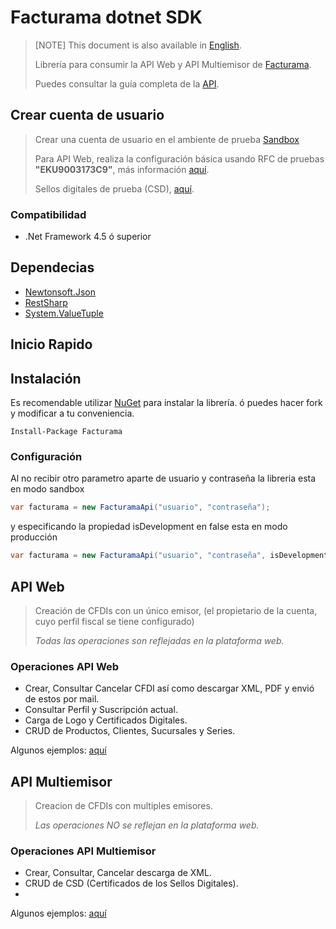 # Facturama dotnet  SDK
  
> [NOTE] This document is also available in [English].
>
> Librería para consumir la API Web y API Multiemisor de [Facturama](https://api.facturama.mx/).
>
> Puedes consultar la guía completa de la [API](https://apisandbox.facturama.mx/guias).
## Crear cuenta de usuario

> Crear una cuenta de usuario en el ambiente de prueba [Sandbox](https://dev.facturama.mx/api/login) 
>
> Para API Web, realiza la configuración básica usando RFC de pruebas **"EKU9003173C9"**, más información [aquí](https://apisandbox.facturama.mx/guias/perfil-fiscal).
>
> Sellos digitales de prueba (CSD), [aquí](https://github.com/rafa-dx/facturama-CSD-prueba). 


### Compatibilidad
* .Net Framework 4.5 ó superior

## Dependecias
* [Newtonsoft.Json](http://james.newtonking.com/json)
* [RestSharp](http://restsharp.org/)
* [System.ValueTuple](https://www.nuget.org/packages/System.ValueTuple/)

## Inicio Rapido

## Instalación 

Es recomendable utilizar [NuGet](http://docs.nuget.org) para instalar la librería. ó puedes hacer fork y modificar a tu conveniencia.
```net
Install-Package Facturama
```

### Configuración  

Al no recibir otro parametro aparte de usuario y contraseña la libreria esta en modo sandbox
```cs
var facturama = new FacturamaApi("usuario", "contraseña");
```
y especificando la propiedad isDevelopment en false esta en modo producción
```cs
var facturama = new FacturamaApi("usuario", "contraseña", isDevelopment: false);
```

## API Web

> Creación de CFDIs con un único emisor, (el propietario de la cuenta, cuyo perfil fiscal se tiene configurado)
> 
> *Todas las operaciones son reflejadas en la plataforma web.*
### Operaciones API Web
- Crear, Consultar Cancelar CFDI así como descargar XML, PDF y envió de estos por mail.
- Consultar Perfil y Suscripción actual.
- Carga de Logo y Certificados Digitales.
- CRUD de Productos, Clientes, Sucursales y Series.

Algunos ejemplos: [aquí](https://github.com/Facturama/facturama-dotnet-sdk/wiki/API-Web)


## API Multiemisor

> Creacion de CFDIs con multiples emisores.
>
> *Las operaciones NO se reflejan en la plataforma web.*
### Operaciones API Multiemisor

- Crear, Consultar, Cancelar descarga de XML.
- CRUD de CSD (Certificados de los Sellos Digitales).
- 
Algunos ejemplos: [aquí](https://github.com/Facturama/facturama-dotnet-sdk/wiki/API-Multiemisor)

[English]: ./README-en.md
